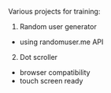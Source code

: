 Various projects for training:

1. Random user generator
- using randomuser.me API

2. Dot scroller
- browser compatibility
- touch screen ready
